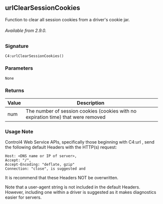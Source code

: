 ## urlClearSessionCookies

Function to clear all session cookies from a driver's cookie jar.

###### Available from 2.9.0.


### Signature

`C4:urlClearSessionCookies()`	


### Parameters

`None`


### Returns

| Value | Description |
| --- | --- |
| num |  The number of session cookies (cookies with no expiration time) that were removed |


### Usage Note

Control4 Web Service APIs, specifically those beginning with C4:url , send the following default Headers with the HTTP(s) request:

```
Host: <DNS name or IP of server>,
Accept: "/",
Accept-Encoding: "deflate, gzip"
Connection: "close", is suggested and 
```

It is recommend that these Headers NOT be overwritten. 

Note that a user-agent string is not included in the default Headers. However, including one within a driver is suggested as it makes diagnostics easier for servers.


